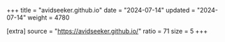 +++
title = "avidseeker.github.io"
date = "2024-07-14"
updated = "2024-07-14"
weight = 4780

[extra]
source = "https://avidseeker.github.io/"
ratio = 71
size = 5
+++
